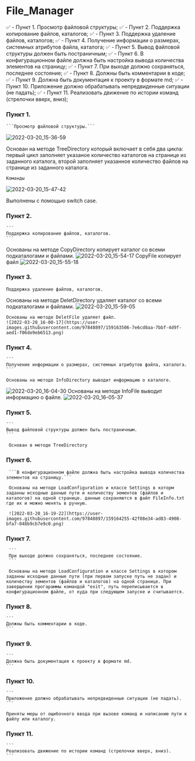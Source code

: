 # File_Manager

:white_check_mark:	- Пункт 1. Просмотр файловой структуры;
:white_check_mark:	- Пункт 2. Поддержка копирование файлов, каталогов;
:white_check_mark:	- Пункт 3. Поддержка удаление файлов, каталогов;
:white_check_mark:	- Пункт 4. Получение информации о размерах, системных атрибутов файла, каталога;
:white_check_mark:	- Пункт 5. Вывод файловой структуры должен быть постраничным;
:white_check_mark:	- Пункт 6. В конфигурационном файле должна быть настройка вывода количества элементов на страницу;
:white_check_mark:	- Пункт 7. При выходе должно сохраняться, последнее состояние;
:white_check_mark:	- Пункт 8. Должны быть комментарии в коде;
:white_check_mark:	- Пункт 9. Должна быть документация к проекту в формате md;
:white_check_mark:	- Пункт 10. Приложение должно обрабатывать непредвиденные ситуации (не падать);
:white_check_mark:	- Пункт 11. Реализовать движение по истории команд (стрелочки вверх, вниз);

### Пункт 1.
    ```Просмотр файловой структуры.```
![2022-03-20_15-36-59](https://user-images.githubusercontent.com/97848897/159162689-3d8679df-5538-4260-94e1-1bf2b63d3a70.png)

  Основан на методе TreeDirectory который включает в себя два цикла: первый цикл заполняет указаное количество каталогов на странице из заданного каталога, второй заполняет указанное количество файлов на странице из заданного каталога.


    Команды
![2022-03-20_15-47-42](https://user-images.githubusercontent.com/97848897/159163046-8f4134ca-e130-4ad7-a449-6ac51a52d11e.png)

Выполнены с помощью switch case.

### Пункт 2.
    ```
    Поддержка копирование файлов, каталогов.
    ```
 
  Основаны на методе CopyDirectory копирует каталог со всеми подкаталогами и файлами.
![2022-03-20_15-54-17](https://user-images.githubusercontent.com/97848897/159163294-77c40cdf-ed37-40bd-bfd1-a1d859439593.png)
 CopyFile копирует файл
![2022-03-20_15-55-18](https://user-images.githubusercontent.com/97848897/159163327-1df4bd2e-515c-490d-bbb0-25dedf50f8e8.png)
   
 ### Пункт 3.
   ```
   Поддержка удаление файлов, каталогов.
   ```
   
   Основаны на методе DeletDirectory удаляет каталог со всеми подкаталогами и файлами.
 ![2022-03-20_15-59-05](https://user-images.githubusercontent.com/97848897/159163440-75518872-6d49-4516-91ff-7bef063a6bce.png)

    Основаны на методе DeletFile удаляет файл.
    ![2022-03-20_16-00-17](https://user-images.githubusercontent.com/97848897/159163506-7e6cd8aa-7bbf-4d9f-aed1-f06de9eb6513.png)
  
  ### Пункт 4.
    ```
    Получение информации о размерах, системных атрибутов файла, каталога.
    ```

    Основаны на методе InfoDirectory выводит информацию о каталоге.
![2022-03-20_16-04-30](https://user-images.githubusercontent.com/97848897/159163661-656141a1-9648-4101-9a74-a3f0a7a12d68.png)
    Основаны на методе InfoFile выводит информацию о файле.
![2022-03-20_16-05-37](https://user-images.githubusercontent.com/97848897/159163713-2a2ddfd2-0ba3-4669-80f6-11f3c382239c.png)

  ### Пункт 5.
    ```
    Вывод файловой структуры должен быть постраничным.
    ```

     Основан в методе TreeDirectory  
     
  ### Пункт 6.    
     ```В конфигурационном файле должна быть настройка вывода количества элементов на страницу.```
     
     Основаны на методе LoadConfiguration и классе Settings в которм заданны исходные данные пути и количеству эементов (файлов и каталогов) на одной странице. данные сохраняются в файл FileInfo.txt где их и можно менять в ручную.
     
     ![2022-03-20_16-19-22](https://user-images.githubusercontent.com/97848897/159164255-42f08e34-ad83-4908-bfa7-048b9cb7e9c0.png)

  ### Пункт 7.    
     ```
     При выходе должно сохраняться, последнее состояние.
     ```
     
     Основаны на методе LoadConfiguration и классе Settings в котором заданны исходные данные пути (при первом запуске путь не задан) и количеству эементов (файлов и каталогов) на одной странице. При заверщении прогараммы командой "exit", путь переписывается в конфигурационном файле, от куда при следующем запуске и считывается.
     
  ### Пункт 8.    
    ```
    Должны быть комментарии в коде.
    ```
    
  ### Пункт 9.     
    ```
    Должна быть документация к проекту в формате md.
    ```
    
  ### Пункт 10.    
    ```
    Приложение должно обрабатывать непредвиденные ситуации (не падать).
    ```
    
    Приняты меры от ощибочного ввода при вызове команд и написанию пути к файлу или каталогу. 
    
  ### Пункт 11.    
    ```
    Реализовать движение по истории команд (стрелочки вверх, вниз).
    ```
    
    
